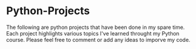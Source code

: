 # Python-Projects
The following are python projects that have been done in my spare time. Each project highlights various topics I've learned throught my Python course. Please feel free to comment or add any ideas to imporve my code.
